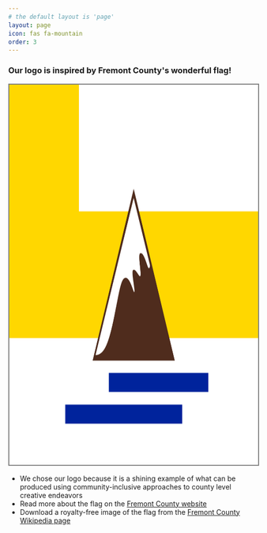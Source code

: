 ```yaml
---
# the default layout is 'page'
layout: page
icon: fas fa-mountain
order: 3
---
```


### Our logo is inspired by Fremont County's wonderful flag!

<img src="assets/img/flag.png" width="1280" height="768" alt="Fremont County flag" style="border: 2px solid grey;">

* We chose our logo because it is a shining example of what can be produced using community-inclusive approaches to county level creative endeavors
* Read more about the flag on the [Fremont County website](https://fremontcountyco.gov/fremont-county-flag)
* Download a royalty-free image of the flag from the [Fremont County Wikipedia page](https://en.wikipedia.org/wiki/Fremont_County,_Colorado)
